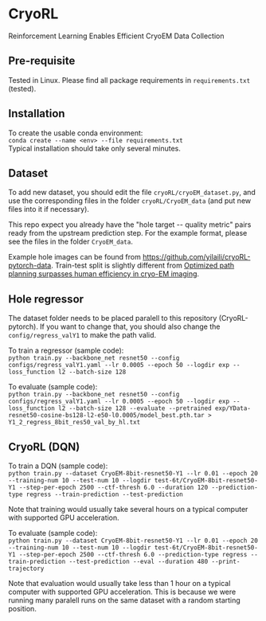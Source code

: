 # CryoRL
Reinforcement Learning Enables Efficient CryoEM Data Collection

## Pre-requisite

Tested in Linux.
Please find all package requirements in `requirements.txt` (tested).

## Installation

To create the usable conda environment:  
`conda create --name <env> --file requirements.txt`  
Typical installation should take only several minutes.


## Dataset  

To add new dataset, you should edit the file  `cryoRL/cryoEM_dataset.py`, and use the corresponding files in the folder `cryoRL/CryoEM_data` (and put new files into it if necessary).

This repo expect you already have the "hole target -- quality metric" pairs ready from the upstream prediction step. For the example format,
please see the files in the folder `CryoEM_data`.

Example hole images can be found from https://github.com/yilaili/cryoRL-pytorch-data. Train-test split is slightly different from [Optimized path planning surpasses human efficiency in cryo-EM imaging](https://doi.org/10.1101/2022.06.17.496614).


## Hole regressor  

The dataset folder needs to be placed paralell to this repository (CryoRL-pytorch). If you want to change that, you should also change the `config/regress_valY1` to make the path valid.

To train a regressor (sample code):  
``python train.py --backbone_net resnet50 --config configs/regress_valY1.yaml --lr 0.0005 --epoch 50 --logdir exp --loss_function l2 --batch-size 128``

To evaluate (sample code):  
``python train.py --backbone_net resnet50 --config configs/regress_valY1.yaml --lr 0.0005 --epoch 50 --logdir exp --loss_function l2 --batch-size 128 --evaluate --pretrained exp/YData-resnet50-cosine-bs128-l2-e50-l0.0005/model_best.pth.tar > Y1_2_regress_8bit_res50_val_by_hl.txt``


## CryoRL (DQN)

To train a DQN (sample code):  
``python train.py --dataset CryoEM-8bit-resnet50-Y1 --lr 0.01 --epoch 20 --training-num 10 --test-num 10 --logdir test-6t/CryoEM-8bit-resnet50-Y1 --step-per-epoch 2500 --ctf-thresh 6.0 --duration 120 --prediction-type regress --train-prediction --test-prediction``  

Note that training would usually take several hours on a typical computer with supported GPU acceleration.

To evaluate (sample code):  
``python train.py --dataset CryoEM-8bit-resnet50-Y1 --lr 0.01 --epoch 20 --training-num 10 --test-num 10 --logdir test-6t/CryoEM-8bit-resnet50-Y1 --step-per-epoch 2500 --ctf-thresh 6.0 --prediction-type regress --train-prediction --test-prediction --eval --duration 480 --print-trajectory``

Note that evaluation would usually take less than 1 hour on a typical computer with supported GPU acceleration. This is because we were running many paralell runs on the same dataset with a random starting position.
